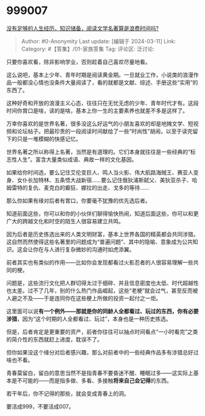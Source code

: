# 999007
[没有足够的人生经历，知识储备，阅读文学名著算是浪费时间吗?](https://www.zhihu.com/question/527987217/answer/3425838706)

> Author: #0-Anonymity
> Last update: [编辑于 2024-03-11]
> Link:
> Category: #【答集】/01-家族答集 
> Tag: 
> 评论区:
> 泛讨论:

只要你喜欢看，除非影响学业，否则趁着自己喜欢尽量地看。

这么说吧，基本上少年、青年时期是阅读黄金期。一旦就业工作，小说类的浪漫作品一般都没心情也没条件大量阅读了，看的就都是文献、综述、手册这些“实用”的东西了。

这种好奇和开放的浪漫主义心态，往往只在无忧无虑的少年、青年时代才有。这段时间你胃口是啥，读的是啥，基本上你一生的主要素养也就差不多是这样了。

万幸你喜欢的是世界名著，很多没这么好运气的小朋友喜欢的却是地摊文学、短视频和论坛帖子。把最珍贵的一段阅读时间献给了一些“时尚性”胡闹，以至于读完留下的只是一堆模糊的快感记忆。

世界名著之所以称得上名著，当然是有道理的。它们本身就往往是一些经典的“标志性人生”。富含大量类似成语、典故一样的文化基因。

如果给你时间选，要么记住艾伦变巨人、鸣人当火影、伟大航路海贼王、赛亚人变身、女仆长加特林、五条悟大战新宿……要么记住俄狄浦斯弑父、美狄亚杀子、哈姆雷特的复仇、麦克白的癫狂、娜拉的出走、戈多的等待……

那么你如果有缘对后者有胃口，你要毫不犹豫的优先选后者。

知道前面这些，你可以和你的小伙伴们聊得愉快热闹，知道后面这些，你可以和更广大的跨越文化和时空的陌生人很容易建立共鸣。

因为后者是历史拣选出来的人类文明财富，基本上世界各国的精英都会共同涉猎。这自然而然使得这些名著里的问题成为“普遍问题”、其中的隐喻、意象成为公共知识。这会让你在与人进行复杂微妙的沟通时如虎添翼。

前者其实也有类似的作用——比如你会发现都看过火影忍者的人很容易理解一些共同的梗。

问题是，这些流行文化把人群切得太过于细碎、并且信息密度也太低、时代超越性也太差。过不了几年，别的什么热门作品崛起，这些“老梗”就会过气，甚至反而被人避之不及——于是连同你在这些梗上所做的投资一起付之一炬。

这里面可以说**有一个例外——那就是你的同龄人全都看过、玩过的东西，你有必要涉猎**，因为“这个时期的人全都看过、玩过”，本身也是一种历史拣选。

但是，后者肯定是更重要的资产，前者你往往可以抽点时间看点“一小时看完”之类的简介性的东西就赶上进度，耽误不了。

但你如果没这个缘分对后者感兴趣，那么对前者中的一些经典作品多有涉猎总好过啥也不看。

青春莫留白，留白的意思当然不是指青春不要昏迷不醒、睡眠过多——这实际上基本是不可能的——而是指多做、多看、多接触**将来自己会记得**的东西。

若干年后，你不记得的那些，就会变成青春上的洞。

要活成999，不要活成007。